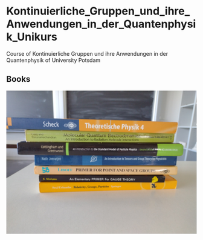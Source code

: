 # Kontinuierliche_Gruppen_und_ihre_Anwendungen_in_der_Quantenphysik_Unikurs
Course of Kontinuierliche Gruppen und ihre Anwendungen in der Quantenphysik of University Potsdam

## Books
![IMG_20231018_133208.avif](IMG_20231018_133208.avif)